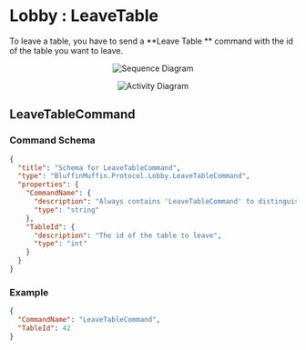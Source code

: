 # Lobby : LeaveTable

To leave a table, you have to send a **Leave Table ** command with the id of the table you want to leave.

<p align=center><img src="https://github.com/Ericmas001/BluffinMuffin.Protocol/blob/develop/Documentation/Sequences/BluffinMuffin.Protocol.Lobby.LeaveTableCommand.png" alt="Sequence Diagram"></p>

<p align=center><img src="https://github.com/Ericmas001/BluffinMuffin.Protocol/blob/develop/Documentation/Activities/BluffinMuffin.Protocol.Lobby.LeaveTableCommand.png" alt="Activity Diagram"></p>

## LeaveTableCommand

### Command Schema

```json
{
  "title": "Schema for LeaveTableCommand",
  "type": "BluffinMuffin.Protocol.Lobby.LeaveTableCommand",
  "properties": {
    "CommandName": {
      "description": "Always contains 'LeaveTableCommand' to distinguish the command from others.",
      "type": "string"
    },
    "TableId": {
      "description": "The id of the table to leave",
      "type": "int"
    }
  }
}
```

### Example

```json
{
  "CommandName": "LeaveTableCommand",
  "TableId": 42
}
```

